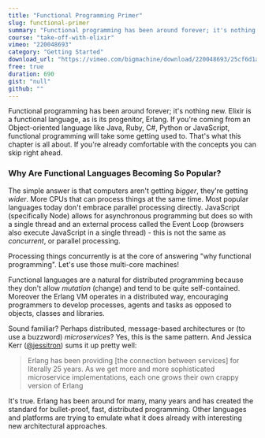 ```yaml
---
title: "Functional Programming Primer"
slug: functional-primer
summary: "Functional programming has been around forever; it's nothing new. Elixir is a functional language, as is its progenitor, Erlang. If you're coming from an Object-oriented language like Java, Ruby, C#, Python or JavaScript, functional programming will take some getting used to."
course: "take-off-with-elixir"
vimeo: "220048693"
category: "Getting Started"
download_url: "https://vimeo.com/bigmachine/download/220048693/25cf6d1aa0"
free: true
duration: 690
gist: "null"
github: ""
---
```


Functional programming has been around forever; it's nothing new. Elixir is a functional language, as is its progenitor, Erlang. If you're coming from an Object-oriented language like Java, Ruby, C#, Python or JavaScript, functional programming will take some getting used to. That's what this chapter is all about. If you're already comfortable with the concepts you can skip right ahead.

### Why Are Functional Languages Becoming So Popular?

The simple answer is that computers aren't getting *bigger*, they're getting *wider*. More CPUs that can process things at the same time. Most popular languages today don't embrace parallel processing directly. JavaScript (specifically Node) allows for asynchronous programming but does so with a single thread and an external process called the Event Loop (browsers also execute JavaScript in a single thread) - this is not the same as *concurrent*, or parallel processing.

Processing things concurrently is at the core of answering "why functional programming". Let's use those multi-core machines!

Functional languages are a natural for distributed programming because they don't allow *mutation* (change) and tend to be quite self-contained. Moreover the Erlang VM operates in a distributed way, encouraging programmers to develop processes, agents and tasks as opposed to objects, classes and libraries.

Sound familiar? Perhaps distributed, message-based architectures or (to use a buzzword) *microservices*? Yes, this is the same pattern. And Jessica Kerr ([@jessitron](http://twitter.com/jessitron)) sums it up pretty well:

> Erlang has been providing [the connection between services] for literally 25 years. As we get more and more sophisticated microservice implementations, each one grows their own crappy version of Erlang

It's true. Erlang has been around for many, many years and has created the standard for bullet-proof, fast, distributed programming. Other languages and platforms are trying to emulate what it does already with interesting new architectural approaches.


